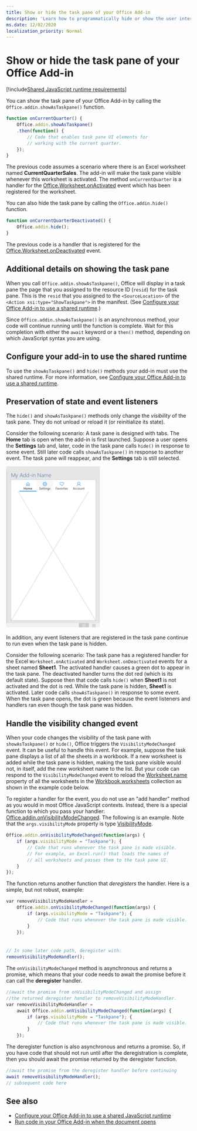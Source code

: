 ```yaml
---
title: Show or hide the task pane of your Office Add-in
description: 'Learn how to programmatically hide or show the user interface of an add-in while it runs continuously'
ms.date: 12/02/2020
localization_priority: Normal
---
```


# Show or hide the task pane of your Office Add-in



[!include[Shared JavaScript runtime requirements](./includes/shared-requirements-note.md)]

You can show the task pane of your Office Add-in by calling the `Office.addin.showAsTaskpane()` function.

```javascript
function onCurrentQuarter() {
    Office.addin.showAsTaskpane()
    .then(function() {
        // Code that enables task pane UI elements for
        // working with the current quarter.
    });
}
```

The previous code assumes a scenario where there is an Excel worksheet named **CurrentQuarterSales**. The add-in will make the task pane visible whenever this worksheet is activated. The method `onCurrentQuarter` is a handler for the [Office.Worksheet.onActivated](/javascript/api/excel/excel.worksheet?view=excel-js-preview&preserve-view=true#onactivated) event which has been registered for the worksheet.

You can also hide the task pane by calling the `Office.addin.hide()` function.

```javascript
function onCurrentQuarterDeactivated() {
    Office.addin.hide();
}
```

The previous code is a handler that is registered for the [Office.Worksheet.onDeactivated](/javascript/api/excel/excel.worksheet?view=excel-js-preview&preserve-view=true#ondeactivated) event.

## Additional details on showing the task pane

When you call `Office.addin.showAsTaskpane()`, Office will display in a task pane the page that you assigned to the resource ID (`resid`) for the task pane. This is the `resid` that you assigned to the `<SourceLocation>` of the `<Action xsi:type="ShowTaskpane">` in the manifest. (See [Configure your Office Add-in to use a shared runtime](configure-your-add-in-to-use-a-shared-runtime.md).)

Since `Office.addin.showAsTaskpane()` is an asynchronous method, your code will continue running until the function is complete. Wait for this completion with either the `await` keyword or a `then()` method, depending on which JavaScript syntax you are using.

## Configure your add-in to use the shared runtime

To use the `showAsTaskpane()` and `hide()` methods your add-in must use the shared runtime. For more information, see [Configure your Office Add-in to use a shared runtime](configure-your-add-in-to-use-a-shared-runtime.md).

## Preservation of state and event listeners

The `hide()` and `showAsTaskpane()` methods only change the *visibility* of the task pane. They do not unload or reload it (or reinitialize its state).

Consider the following scenario: A task pane is designed with tabs. The **Home** tab is open when the add-in is first launched. Suppose a user opens the **Settings** tab and, later, code in the task pane calls `hide()` in response to some event. Still later code calls `showAsTaskpane()` in response to another event. The task pane will reappear, and the **Settings** tab is still selected.

![A screenshot of task pane that has four tabs labelled Home, Settings, Favorites, and Accounts.](../images/TaskpaneWithTabs.png)

In addition, any event listeners that are registered in the task pane continue to run even when the task pane is hidden.

Consider the following scenario: The task pane has a registered handler for the Excel `Worksheet.onActivated` and `Worksheet.onDeactivated` events for a sheet named **Sheet1**. The activated handler causes a green dot to appear in the task pane. The deactivated handler turns the dot red (which is its default state). Suppose then that code calls `hide()` when **Sheet1** is not activated and the dot is red. While the task pane is hidden, **Sheet1** is activated. Later code calls `showAsTaskpane()` in response to some event. When the task pane opens, the dot is green because the event listeners and handlers ran even though the task pane was hidden.

## Handle the visibility changed event

When your code changes the visibility of the task pane with `showAsTaskpane()` or `hide()`, Office triggers the `VisibilityModeChanged` event. It can be useful to handle this event. For example, suppose the task pane displays a list of all the sheets in a workbook. If a new worksheet is added while the task pane is hidden, making the task pane visible would not, in itself, add the new worksheet name to the list. But your code can respond to the `VisibilityModeChanged` event to reload the [Worksheet.name](/javascript/api/excel/excel.worksheet#name) property of all the worksheets in the [Workbook.worksheets](/javascript/api/excel/excel.workbook#worksheets) collection as shown in the example code below.

To register a handler for the event, you do not use an "add handler" method as you would in most Office JavaScript contexts. Instead, there is a special function to which you pass your handler: [Office.addin.onVisibilityModeChanged](/javascript/api/office/office.addin#onvisibilitymodechanged-listener-). The following is an example. Note that the `args.visibilityMode` property is type [VisibilityMode](/javascript/api/office/office.visibilitymode).

```javascript
Office.addin.onVisibilityModeChanged(function(args) {
    if (args.visibilityMode = "Taskpane"); {
        // Code that runs whenever the task pane is made visible.
        // For example, an Excel.run() that loads the names of
        // all worksheets and passes them to the task pane UI.
    }
});
```

The function returns another function that *deregisters* the handler. Here is a simple, but not robust, example:

```javascript
var removeVisibilityModeHandler =
    Office.addin.onVisibilityModeChanged(function(args) {
        if (args.visibilityMode = "Taskpane"); {
            // Code that runs whenever the task pane is made visible.
        }
    });


// In some later code path, deregister with:
removeVisibilityModeHandler();
```

The `onVisibilityModeChanged` method is asynchronous and returns a promise, which means that your code needs to await the promise before it can call the **deregister** handler.

```javascript
//await the promise from onVisibilityModeChanged and assign
//the returned deregister handler to removeVisibilityModeHandler.
var removeVisibilityModeHandler =
    await Office.addin.onVisibilityModeChanged(function(args) {
        if (args.visibilityMode = "Taskpane"); {
            // Code that runs whenever the task pane is made visible.
        }
    });
```

The deregister function is also asynchronous and returns a promise. So, if you have code that should not run until after the deregistration is complete, then you should await the promise returned by the deregister function.

```javascript
//await the promise from the deregister handler before continuing
await removeVisibilityModeHandler();
// subsequent code here
```

## See also

- [Configure your Office Add-in to use a shared JavaScript runtime](configure-your-add-in-to-use-a-shared-runtime.md)
- [Run code in your Office Add-in when the document opens](run-code-on-document-open.md)